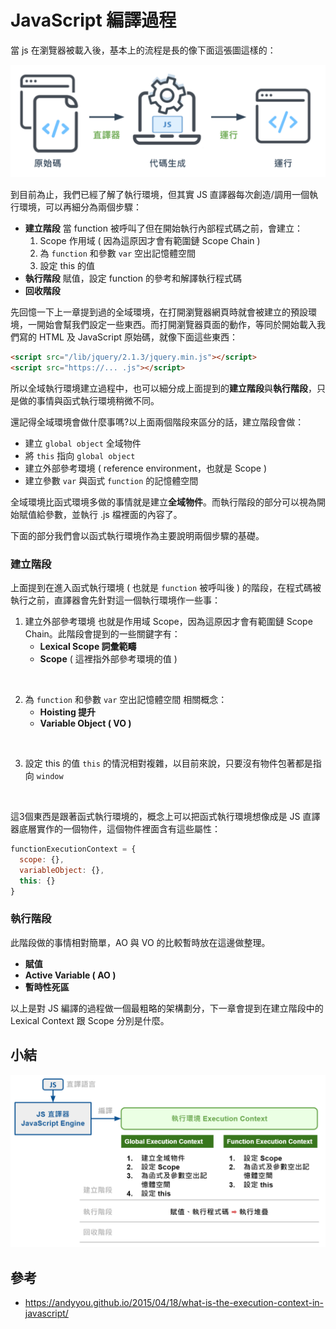 # JavaScript 編譯過程
當 js 在瀏覽器被載入後，基本上的流程是長的像下面這張圖這樣的：

![ ](/images/js_engine-1.png)

到目前為止，我們已經了解了執行環境，但其實 JS 直譯器每次創造/調用一個執行環境，可以再細分為兩個步驟：

*  **建立階段**
當 function 被呼叫了但在開始執行內部程式碼之前，會建立：
   1. Scope 作用域 ( 因為這原因才會有範圍鏈 Scope Chain )
   2. 為 `function` 和參數 `var` 空出記憶體空間
   3. 設定 this 的值
* **執行階段**
賦值，設定 function 的參考和解譯執行程式碼
* **回收階段**

先回憶一下上一章提到過的全域環境，在打開瀏覽器網頁時就會被建立的預設環境，一開始會幫我們設定一些東西。而打開瀏覽器頁面的動作，等同於開始載入我們寫的 HTML 及 JavaScript 原始碼，就像下面這些東西：
```html
<script src="/lib/jquery/2.1.3/jquery.min.js"></script>
<script src="https://... .js"></script>
```

所以全域執行環境建立過程中，也可以細分成上面提到的**建立階段**與**執行階段**，只是做的事情與函式執行環境稍微不同。

還記得全域環境會做什麼事嗎?以上面兩個階段來區分的話，建立階段會做：

* 建立 `global object` 全域物件
* 將 `this` 指向 `global object`
* 建立外部參考環境 ( reference environment，也就是 Scope )
* 建立參數 `var` 與函式 `function` 的記憶體空間

全域環境比函式環境多做的事情就是建立**全域物件**。而執行階段的部分可以視為開始賦值給參數，並執行 .js 檔裡面的內容了。

下面的部分我們會以函式執行環境作為主要說明兩個步驟的基礎。

### 建立階段
上面提到在進入函式執行環境 ( 也就是 `function` 被呼叫後 ) 的階段，在程式碼被執行之前，直譯器會先針對這一個執行環境作一些事：  
1. 建立外部參考環境
   也就是作用域 Scope，因為這原因才會有範圍鏈 Scope Chain。此階段會提到的一些關鍵字有：
   * **Lexical Scope 詞彙範疇**
   * **Scope** ( 這裡指外部參考環境的值 )
<br/>

2. 為 `function` 和參數 `var` 空出記憶體空間
   相關概念：
   * **Hoisting 提升**
   * **Variable Object ( VO )**
<br/>

3. 設定 this 的值
`this` 的情況相對複雜，以目前來說，只要沒有物件包著都是指向 `window`
<br/>

這3個東西是跟著函式執行環境的，概念上可以把函式執行環境想像成是 JS 直譯器底層實作的一個物件，這個物件裡面含有這些屬性：

```js
functionExecutionContext = {
  scope: {},
  variableObject: {},
  this: {}
}
```

### 執行階段
此階段做的事情相對簡單，AO 與 VO 的比較暫時放在這邊做整理。
   * **賦值**
   * **Active Variable ( AO )**
   * **暫時性死區**

以上是對 JS 編譯的過程做一個最粗略的架構劃分，下一章會提到在建立階段中的 Lexical Context 跟 Scope 分別是什麼。

## 小結
![ ](/images/js_engine-2.png)

## 參考
* https://andyyou.github.io/2015/04/18/what-is-the-execution-context-in-javascript/